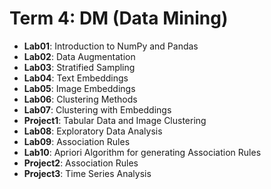 # Term 4: DM (Data Mining)

- **Lab01**: Introduction to NumPy and Pandas
- **Lab02**: Data Augmentation
- **Lab03**: Stratified Sampling
- **Lab04**: Text Embeddings
- **Lab05**: Image Embeddings
- **Lab06**: Clustering Methods
- **Lab07**: Clustering with Embeddings
- **Project1**: Tabular Data and Image Clustering
- **Lab08**: Exploratory Data Analysis
- **Lab09**: Association Rules
- **Lab10**: Apriori Algorithm for generating Association Rules
- **Project2**: Association Rules
- **Project3**: Time Series Analysis
